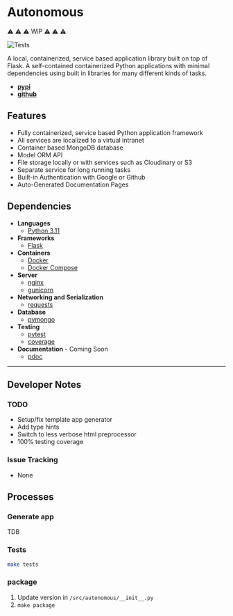 # Autonomous

:warning: :warning: :warning: WiP :warning: :warning: :warning:

![Tests](https://github.com/Sallenmoore/autonomous/actions/workflows/tests.yml/badge.svg)

A local, containerized, service based application library built on top of Flask.
A self-contained containerized Python applications with minimal dependencies using built in libraries for many different kinds of tasks.

- **[pypi](https://test.pypi.org/project/autonomous)**
- **[github](https://github.com/Sallenmoore/autonomous)**

## Features

- Fully containerized, service based Python application framework
- All services are localized to a virtual intranet
- Container based MongoDB database
- Model ORM API
- File storage locally or with services such as Cloudinary or S3 
- Separate service for long running tasks
- Built-in Authentication with Google or Github
- Auto-Generated Documentation Pages

## Dependencies

- **Languages**
  - [Python 3.11](/Dev/language/python)
- **Frameworks**
  - [Flask](https://flask.palletsprojects.com/en/2.1.x/)
- **Containers**
  - [Docker](https://docs.docker.com/)
  - [Docker Compose](https://github.com/compose-spec/compose-spec/blob/master/spec.md)
- **Server**
  - [nginx](https://docs.nginx.com/nginx/)
  - [gunicorn](https://docs.gunicorn.org/en/stable/configure.html)
- **Networking and Serialization**
  - [requests](https://requests.readthedocs.io/en/latest/)
- **Database**
  - [pymongo](https://pymongo.readthedocs.io/en/stable/api/pymongo/index.html)
- **Testing**
  - [pytest](/Dev/tools/pytest)
  - [coverage](https://coverage.readthedocs.io/en/6.4.1/cmd.html)
- **Documentation** - Coming Soon
  - [pdoc](https://pdoc.dev/docs/pdoc/doc.html)
---

## Developer Notes

### TODO

- Setup/fix template app generator
- Add type hints
- Switch to less verbose html preprocessor
- 100% testing coverage

### Issue Tracking

- None

## Processes

### Generate app

TDB

### Tests

```sh
make tests
```

### package

1. Update version in `/src/autonomous/__init__.py`
2. `make package`
